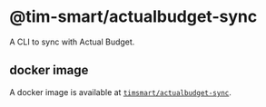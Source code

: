 # @tim-smart/actualbudget-sync

A CLI to sync with Actual Budget.

## docker image

A docker image is available at [`timsmart/actualbudget-sync`](https://hub.docker.com/r/timsmart/actualbudget-sync).
